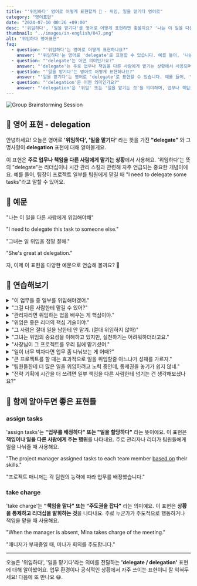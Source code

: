 ```yaml
---
title: "'위임하다' 영어로 어떻게 표현할까 🤝 - 위임, 일을 맡기다 영어로"
category: "영어표현"
date: "2024-07-10 00:26 +09:00"
desc: "'위임하다', '일을 맡기다'를 영어로 어떻게 표현하면 좋을까요? '나는 이 일을 다른 사람에게 위임해야 해.', '그녀는 일 위임을 정말 잘해.' 등을 영어로 표현하는 법을 배워봅시다. 다양한 예문을 통해서 연습하고 본인의 표현으로 만들어 보세요."
thumbnail: "../images/in-english/047.png"
alt: "위임하다 영어표현"
faq:
  - question: "'위임하다'는 영어로 어떻게 표현하나요?"
    answer: "'위임하다'는 영어로 'delegate'로 표현할 수 있습니다. 예를 들어, '나는 이 일을 다른 사람에게 위임해야 해'는 'I need to delegate this task to someone else'라고 말할 수 있습니다."
  - question: "'delegate'는 어떤 의미인가요?"
    answer: "'delegate'는 주로 업무나 책임을 다른 사람에게 맡기는 상황에서 사용되며, 리더십이나 시간 관리 스킬과 관련된 중요한 개념입니다. 예를 들어, 'I need to delegate some tasks'는 '나는 몇 가지 업무를 위임해야 해'라는 뜻입니다."
  - question: "'일을 맡기다'는 영어로 어떻게 표현하나요?"
    answer: "'일을 맡기다'는 영어로 'delegate'로 표현할 수 있습니다. 예를 들어, '팀장이 프로젝트 일부를 팀원에게 맡겼다'는 'The team leader delegated part of the project to a team member'라고 표현할 수 있습니다."
  - question: "'delegation'은 어떤 의미인가요?"
    answer: "'delegation'은 '위임' 또는 '일을 맡기는 것'을 의미하며, 업무나 책임을 다른 사람에게 맡기는 행위를 나타냅니다. 예를 들어, 'Effective delegation is key to good management'는 '효과적인 위임은 좋은 관리의 핵심이다'라는 뜻입니다."
---
```


![Group Brainstorming Session](../images/in-english/047-1.avif)

## 🌟 영어 표현 - delegation

안녕하세요! 오늘은 영어로 **'위임하다', '일을 맡기다'** 라는 뜻을 가진 **"delegate"** 와 그 명사형이 **delegation** 표현에 대해 알아볼게요.

이 표현은 **주로 업무나 책임을 다른 사람에게 맡기는 상황**에서 사용해요. '위임하다'는 뜻의 "delegate"는 리더십이나 시간 관리 스킬과 관련해 자주 언급되는 중요한 개념이에요. 예를 들어, 팀장이 프로젝트 일부를 팀원에게 맡길 때 "I need to delegate some tasks"라고 말할 수 있어요.

<script async src="https://pagead2.googlesyndication.com/pagead/js/adsbygoogle.js?client=ca-pub-1465612013356152"
     crossorigin="anonymous"></script>
<!-- engple-horizontal-ad -->

<ins class="adsbygoogle"
     style="display:block"
     data-ad-client="ca-pub-1465612013356152"
     data-ad-slot="2106896038"
     data-ad-format="auto"
     data-full-width-responsive="true"></ins>

<script>
     (adsbygoogle = window.adsbygoogle || []).push({});
</script>

## 📖 예문

"나는 이 일을 다른 사람에게 위임해야해"

"I need to delegate this task to someone else."

"그녀는 일 위임을 정말 잘해."

"She's great at delegation."

자, 이제 이 표현을 다양한 예문으로 연습해 볼까요? 🚀

## 💬 연습해보기

<details>
<summary>"이 업무들 중 일부를 위임해야겠어."</summary>
<span>"I need to delegate some of these tasks."</span>
</details>

<details>
<summary>"그걸 다른 사람한테 맡길 수 있어?"</summary>
<span>"Can you delegate that to someone else?"</span>
</details>

<details>
<summary>"관리자라면 위임하는 법을 배우는 게 핵심이야."</summary>
<span>"<a href="/blog/in-english/245.learn/">Learning</a> to delegate is crucial for managers."</span>
</details>

<details>
<summary>"위임은 좋은 리더의 핵심 기술이야."</summary>
<span>"Delegation is a key skill of a good leader."</span>
</details>

<details>
<summary>"그 사람은 절대 일을 남한테 안 맡겨. (절대 위임하지 않아)"</summary>
<span>"He never delegates anything."</span>
</details>

<details>
<summary>"그녀는 위임의 중요성을 이해하고 있지만, 실천하기는 어려워하더라고요."</summary>
<span>"She understands the importance of delegation, but finds it difficult to put into practice."</span>
</details>

<details>
<summary>"사장님이 그 프로젝트를 우리 팀에 맡기셨어."</summary>
<span>"The boss delegated the project to our team."</span>
</details>

<details>
<summary>"일이 너무 벅차다면 업무 좀 나눠보는 게 어때?"</summary>
<span>"If you're feeling overwhelmed, why don't you try delegating some of your workload?"</span>
</details>

<details>
<summary>"큰 프로젝트를 할 때는 효과적으로 일을 위임할줄 아느냐가 성패를 가르지."</summary>
<span>"When it comes to big projects, knowing how to delegate effectively can make or break your success."</span>
</details>

<details>
<summary>"팀원들한테 더 많은 일을 위임하려고 노력 중인데, 통제권을 놓기가 쉽지 않네."</summary>
<span>"I've been trying to delegate more tasks to my team, but it's not always easy to <a href="/blog/in-english/013.let-go-of/">llet go of</a> control."</span>
</details>

<details>
<summary>"전략 기획에 시간을 더 쓰려면 일부 책임을 다른 사람한테 넘기는 건 생각해보셨나요?"</summary>
<span>"Have you considered delegating some of your responsibilities to give yourself more time for strategic planning?"</span>
</details>

## 🤝 함께 알아두면 좋은 표현들

### assign tasks

'assign tasks'는 **"업무를 배정하다" 또는 "일을 할당하다"** 라는 뜻이에요. 이 표현은 **책임이나 일을 다른 사람에게 주는 행위**를 나타내요. 주로 관리자나 리더가 팀원들에게 일을 나눠줄 때 사용해요.

"The project manager assigned tasks to each team member [based on](/blog/in-english/272.based-on/) their skills."

"프로젝트 매니저는 각 팀원의 능력에 따라 업무를 배정했습니다."

### take charge

'take charge'는 **"책임을 맡다" 또는 "주도권을 잡다"** 라는 의미예요. 이 표현은 **상황을 통제하고 리더십을 발휘하는 것**을 나타내요. 주로 누군가가 주도적으로 행동하거나 책임을 맡을 때 사용해요.

"When the manager is absent, Mina takes charge of the meeting."

"매니저가 부재중일 때, 미나가 회의를 주도합니다."

---

오늘은 '위임하다', '일을 맡기다'라는 의미를 전달하는 **'delegate / delegation'** 표현에 대해 알아봤어요. 업무 환경이나 공식적인 상황에서 자주 쓰이는 표현이니 잘 익혀두세요! 다음에 또 만나요 😃.
